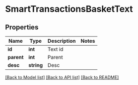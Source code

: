 # SmartTransactionsBasketText

## Properties
Name | Type | Description | Notes
------------ | ------------- | ------------- | -------------
**id** | **int** | Text id | 
**parent** | **int** | Parent | 
**desc** | **string** | Desc | 

[[Back to Model list]](../README.md#documentation-for-models) [[Back to API list]](../README.md#documentation-for-api-endpoints) [[Back to README]](../README.md)


